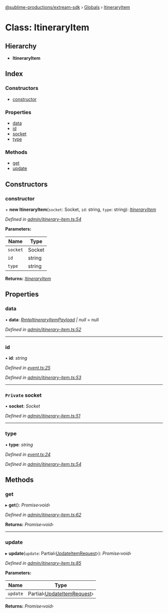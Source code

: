 [@sublime-productions/extream-sdk](../README.md) › [Globals](../globals.md) › [ItineraryItem](itineraryitem.md)

# Class: ItineraryItem

## Hierarchy

* **ItineraryItem**

## Index

### Constructors

* [constructor](itineraryitem.md#constructor)

### Properties

* [data](itineraryitem.md#data)
* [id](itineraryitem.md#id)
* [socket](itineraryitem.md#private-socket)
* [type](itineraryitem.md#type)

### Methods

* [get](itineraryitem.md#get)
* [update](itineraryitem.md#update)

## Constructors

###  constructor

\+ **new ItineraryItem**(`socket`: Socket, `id`: string, `type`: string): *[ItineraryItem](itineraryitem.md)*

*Defined in [admin/itinerary-item.ts:54](https://github.com/Extream-SaaS/ex-sdk/blob/bef9da7/src/admin/itinerary-item.ts#L54)*

**Parameters:**

Name | Type |
------ | ------ |
`socket` | Socket |
`id` | string |
`type` | string |

**Returns:** *[ItineraryItem](itineraryitem.md)*

## Properties

###  data

• **data**: *[RmtpItineraryItemPayload](../interfaces/rmtpitineraryitempayload.md) | null* = null

*Defined in [admin/itinerary-item.ts:52](https://github.com/Extream-SaaS/ex-sdk/blob/bef9da7/src/admin/itinerary-item.ts#L52)*

___

###  id

• **id**: *string*

*Defined in [event.ts:25](https://github.com/Extream-SaaS/ex-sdk/blob/bef9da7/src/event.ts#L25)*

*Defined in [admin/itinerary-item.ts:53](https://github.com/Extream-SaaS/ex-sdk/blob/bef9da7/src/admin/itinerary-item.ts#L53)*

___

### `Private` socket

• **socket**: *Socket*

*Defined in [admin/itinerary-item.ts:51](https://github.com/Extream-SaaS/ex-sdk/blob/bef9da7/src/admin/itinerary-item.ts#L51)*

___

###  type

• **type**: *string*

*Defined in [event.ts:24](https://github.com/Extream-SaaS/ex-sdk/blob/bef9da7/src/event.ts#L24)*

*Defined in [admin/itinerary-item.ts:54](https://github.com/Extream-SaaS/ex-sdk/blob/bef9da7/src/admin/itinerary-item.ts#L54)*

## Methods

###  get

▸ **get**(): *Promise‹void›*

*Defined in [admin/itinerary-item.ts:62](https://github.com/Extream-SaaS/ex-sdk/blob/bef9da7/src/admin/itinerary-item.ts#L62)*

**Returns:** *Promise‹void›*

___

###  update

▸ **update**(`update`: Partial‹[UpdateItemRequest](../globals.md#updateitemrequest)›): *Promise‹void›*

*Defined in [admin/itinerary-item.ts:85](https://github.com/Extream-SaaS/ex-sdk/blob/bef9da7/src/admin/itinerary-item.ts#L85)*

**Parameters:**

Name | Type |
------ | ------ |
`update` | Partial‹[UpdateItemRequest](../globals.md#updateitemrequest)› |

**Returns:** *Promise‹void›*
